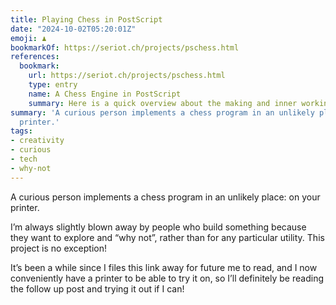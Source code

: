 ```yaml
---
title: Playing Chess in PostScript
date: "2024-10-02T05:20:01Z"
emoji: ♟️
bookmarkOf: https://seriot.ch/projects/pschess.html
references:
  bookmark:
    url: https://seriot.ch/projects/pschess.html
    type: entry
    name: A Chess Engine in PostScript
    summary: Here is a quick overview about the making and inner working of PSChess.
summary: 'A curious person implements a chess program in an unlikely place: on your
  printer.'
tags:
- creativity
- curious
- tech
- why-not
---
```

A curious person implements a chess program in an unlikely place: on your printer.

I’m always slightly blown away by people who build something because they want to explore and “why not”, rather than for any particular utility. This project is no exception!

It’s been a while since I files this link away for future me to read, and I now conveniently have a printer to be able to try it on, so I’ll definitely be reading the follow up post and trying it out if I can!
